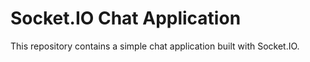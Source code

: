 # Socket.IO Chat Application

This repository contains a simple chat application built with Socket.IO.